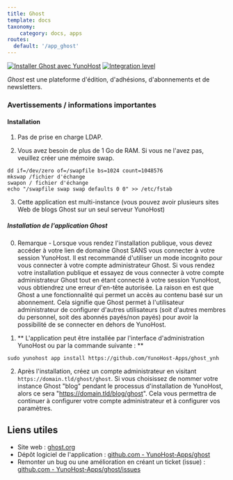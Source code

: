 ```yaml
---
title: Ghost
template: docs
taxonomy:
    category: docs, apps
routes:
  default: '/app_ghost'
---
```


[![Installer Ghost avec YunoHost](https://install-app.yunohost.org/install-with-yunohost.svg)](https://install-app.yunohost.org/?app=ghost) [![Integration level](https://dash.yunohost.org/integration/ghost.svg)](https://dash.yunohost.org/appci/app/ghost)

*Ghost* est une plateforme d'édition, d'adhésions, d'abonnements et de newsletters.

### Avertissements / informations importantes

#### Installation

1. Pas de prise en charge LDAP.

2. Vous avez besoin de plus de 1 Go de RAM. Si vous ne l'avez pas, veuillez créer une mémoire swap.

```
dd if=/dev/zero of=/swapfile bs=1024 count=1048576
mkswap /fichier d'échange
swapon / fichier d'échange
echo "/swapfile swap swap defaults 0 0" >> /etc/fstab
```

3. Cette application est multi-instance (vous pouvez avoir plusieurs sites Web de blogs Ghost sur un seul serveur YunoHost)

##### Installation de l'application Ghost

0. Remarque - Lorsque vous rendez l'installation publique, vous devez accéder à votre lien de domaine Ghost SANS vous connecter à votre session YunoHost. Il est recommandé d'utiliser un mode incognito pour vous connecter à votre compte administrateur Ghost. Si vous rendez votre installation publique et essayez de vous connecter à votre compte administrateur Ghost tout en étant connecté à votre session YunoHost, vous obtiendrez une erreur d'en-tête autorisée. La raison en est que Ghost a une fonctionnalité qui permet un accès au contenu basé sur un abonnement. Cela signifie que Ghost permet à l'utilisateur administrateur de configurer d'autres utilisateurs (soit d'autres membres du personnel, soit des abonnés payés/non payés) pour avoir la possibilité de se connecter en dehors de YunoHost.

1. ** L'application peut être installée par l'interface d'administration YunoHost ou par la commande suivante : **

```
sudo yunohost app install https://github.com/YunoHost-Apps/ghost_ynh
```

2. Après l'installation, créez un compte administrateur en visitant `https://domain.tld/ghost/ghost`. Si vous choisissez de nommer votre instance Ghost "blog" pendant le processus d'installation de YunoHost, alors ce sera "https://domain.tld/blog/ghost". Cela vous permettra de continuer à configurer votre compte administrateur et à configurer vos paramètres.

## Liens utiles

+ Site web : [ghost.org](https://ghost.org/)
+ Dépôt logiciel de l'application : [github.com - YunoHost-Apps/ghost](https://github.com/YunoHost-Apps/ghost_ynh)
+ Remonter un bug ou une amélioration en créant un ticket (issue) : [github.com - YunoHost-Apps/ghost/issues](https://github.com/YunoHost-Apps/ghost_ynh/issues)

